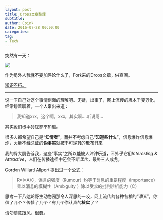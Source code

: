 ```yaml
---
layout: post
title: Drops文章整理
subtitle: 
author: Coink 
date: 2016-07-28 00:00:00 
categories: 
tag: 
- Tech
---
```


突然有一天：


![](https://ooo.0o0.ooo/2016/07/29/579b830ca36e5.png)

作为局外人我就不妄加评论什么了，Fork来的Drops文章，供查阅。

[知识不朽。](https://github.com/CoinkWang/wooyun-drops-all-articles-package)

---

说一下自己对这个事情侧面的理解吧。无疑，出事了，网上流传的版本千变万化，经常聊着聊着，一个人窜出来道：


> 我知道xxx，这个啊，xxx，其实啊....听说啊...

其实他们根本狗屁都不知道。

很多人都希望自己是“**知情者**”，而并不考虑自己“**知道些什么**”，信息爆炸信息爆炸，大量不经求证的**伪事实**就被不可逆转的散布开来

我的臀大肌告诉我，这些“事实”之所以能被人津津乐道，不外乎它们*Interesting & Attractive*，人们在传播途径中还会不断*优化*，最终三人成虎。

Gordon Willard Allport 提出过一个公式：

>R≈I×A/C，谣言的强度（Rumour）约等于消息的重要程度（Importance）乘以消息的模糊性（Ambiguity ）除以受众的批判辨析能力（C）

思考一下八达岭野生动物园那令人深思的一咬，网上流传的各种各样的“*事实*”，你信了几个？传播了几个？有几个你认真的**核实**了？

请勿随意跟风，很蠢。

